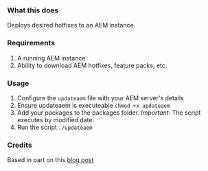 ### What this does
Deploys desired hotfixes to an AEM instance.

### Requirements
1. A running AEM instance
2. Ability to download AEM hotfixes, feature packs, etc.

### Usage
1. Configure the ```updateaem``` file with your AEM server's details
2. Ensure updateaem is executeable ```chmod +x updateaem```
3. Add your packages to the packages folder. *Important:* The script executes by modified date.
4. Run the script ```./updateaem```

### Credits
Based in part on this [blog post](http://labs.6dglobal.com/blog/2016-01-08/installing-aem61-hotfixes/)
